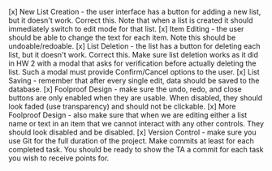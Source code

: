 
[x] New List Creation - the user interface has a button for adding a new list, but it doesn't work. Correct this. Note that when a list is created it should immediately switch to edit mode for that list.
[x] Item Editing - the user should be able to change the text for each item. Note this should be undoable/redoable.
[x] List Deletion - the list has a button for deleting each list, but it doesn't work. Correct this. Make sure list deletion works as it did in HW 2 with a modal that asks for verification before actually deleting the list. Such a modal must provide Confirm/Cancel options to the user.
[x] List Saving - remember that after every single edit, data should be saved to the database.
[x] Foolproof Design - make sure the undo, redo, and close buttons are only enabled when they are usable. When disabled, they should look faded (use transparency) and should not be clickable.
[x] More Foolproof Design - also make sure that when we are editing either a list name or text in an item that we cannot interact with any other controls. They should look disabled and be disabled.
[x] Version Control - make sure you use Git for the full duration of the project. Make commits at least for each completed task. You should be ready to show the TA a commit for each task you wish to receive points for.
